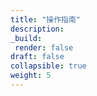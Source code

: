 ```yaml
---
title: "操作指南"
description: 
_build:
 render: false 
draft: false
collapsible: true
weight: 5
---
```


